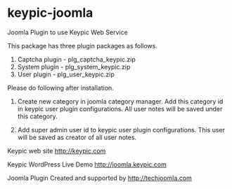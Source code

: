 keypic-joomla
=============

Joomla Plugin to use Keypic Web Service

This package has three plugin packages as follows.

1. Captcha plugin - plg_captcha_keypic.zip
2. System plugin - plg_system_keypic.zip
3. User plugin - plg_user_keypic.zip

Please do following after installation.

1. Create new category in joomla category manager. Add this category id in keypic user plugin configurations. All user notes will be saved
under this category.

2. Add super admin user id to keypic user plugin configurations. This user will be saved as creator of all user notes.



Keypic web site
http://keypic.com

Keypic WordPress Live Demo
http://joomla.keypic.com

Joomla Plugin Created and supported by http://techjoomla.com
